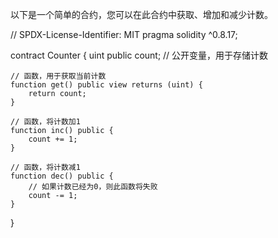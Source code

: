 以下是一个简单的合约，您可以在此合约中获取、增加和减少计数。

// SPDX-License-Identifier: MIT
pragma solidity ^0.8.17;

contract Counter {
    uint public count; // 公开变量，用于存储计数

    // 函数，用于获取当前计数
    function get() public view returns (uint) {
        return count;
    }

    // 函数，将计数加1
    function inc() public {
        count += 1;
    }

    // 函数，将计数减1
    function dec() public {
        // 如果计数已经为0，则此函数将失败
        count -= 1;
    }
}
